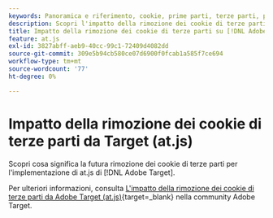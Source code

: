 ```yaml
---
keywords: Panoramica e riferimento, cookie, prime parti, terze parti, prime parti, terze parti, prime parti, terze parti, terze parti, prime parti, prime parti, terze parti, at.js
description: Scopri l'impatto della rimozione dei cookie di terze parti su [!DNL Adobe Target] (at.js)
title: Impatto della rimozione dei cookie di terze parti su [!DNL Adobe Target] (at.js)
feature: at.js
exl-id: 3827abff-aeb9-40cc-99c1-72409d4082dd
source-git-commit: 309e5b94cb580ce07d6900f0fcab1a585f7ce694
workflow-type: tm+mt
source-wordcount: '77'
ht-degree: 0%

---
```


# Impatto della rimozione dei cookie di terze parti da Target (at.js)

Scopri cosa significa la futura rimozione dei cookie di terze parti per l&#39;implementazione di at.js di [!DNL Adobe Target].

Per ulteriori informazioni, consulta [L&#39;impatto della rimozione dei cookie di terze parti da Adobe Target (at.js)](https://experienceleaguecommunities.adobe.com/t5/adobe-target-blogs/the-impact-of-third-party-cookie-deprecation-on-adobe-target-at/ba-p/661615?search=Third%20Party%20Cookie%20Deprecation){target=_blank} nella community Adobe Target.
